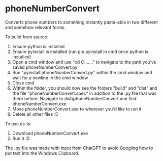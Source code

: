 # phoneNumberConvert
Converts phone numbers to something instantly paste-able in two different and somehow relevant forms.

To build from source:

1. Ensure python is installed
2. Ensure pyinstall is installed (run pip pyinstall in cmd once python is installed)
3. Open a cmd window and use "cd C:\...\..." to navigate to the path you've saved phoneNumberConvert.py
4. Run "pyinstall phoneNumberConvert.py" within the cmd window and wait for a newline in the cmd window
5. Close cmd
6. Within the folder, you should now see the folders "build" and "dist" and the file "phoneNumberConvert.spec" in addition to the .py file that was there before. Navigate to dist\phoneNumberConvert and find phoneNumberConvert.exe
7. Move phoneNumberConvert.exe to wherever you'd like to run it
8. Delete all other files :D

To use as-is:

1. Download phoneNumberConvert.exe
2. Run it :D

The .py file was made with input from ChatGPT to avoid Googling how to put text into the Windows Clipboard.
